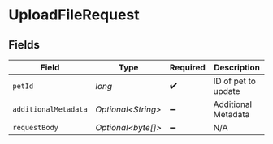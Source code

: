 # UploadFileRequest


## Fields

| Field                | Type                 | Required             | Description          |
| -------------------- | -------------------- | -------------------- | -------------------- |
| `petId`              | *long*               | :heavy_check_mark:   | ID of pet to update  |
| `additionalMetadata` | *Optional\<String>*  | :heavy_minus_sign:   | Additional Metadata  |
| `requestBody`        | *Optional\<byte[]>*  | :heavy_minus_sign:   | N/A                  |